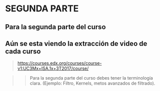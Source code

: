 ﻿# SEGUNDA PARTE

## Para la segunda parte del curso

## Aún se esta viendo la extracción de video de cada curso

> https://courses.edx.org/courses/course-v1:UC3Mx+ISA.1x+3T2017/course/

>> Para la segunda parte del curso debes tener la terminología clara. (Ejemplo: Filtro, Kernels, metos avanzados de filtrado).